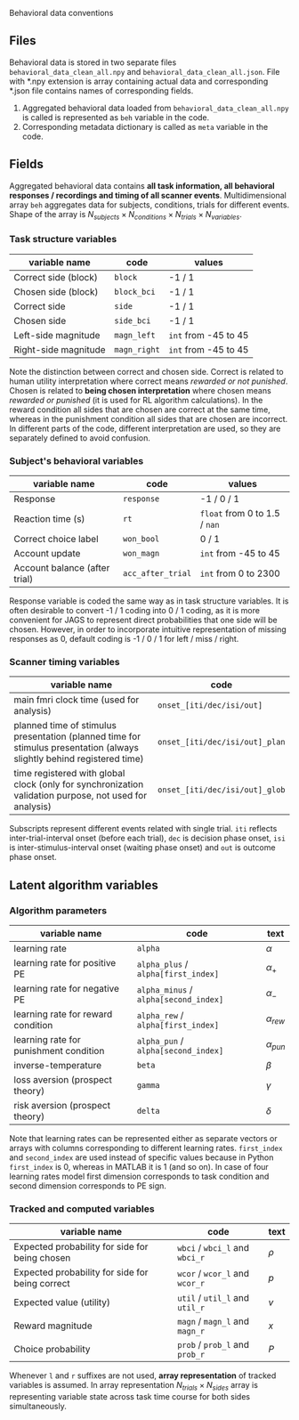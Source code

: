 Behavioral data conventions

## Files
Behavioral data is stored in two separate files `behavioral_data_clean_all.npy` and `behavioral_data_clean_all.json`. File with *.npy extension is array containing actual data and corresponding *.json file contains names of corresponding fields. 
1. Aggregated behavioral data loaded from `behavioral_data_clean_all.npy` is called is represented as `beh` variable in the code. 
2. Corresponding metadata dictionary is called as `meta` variable in the code. 

## Fields
Aggregated behavioral data contains **all task information, all behavioral responses  / recordings and timing of all scanner events**.  Multidimensional array `beh` aggregates data for subjects, conditions, trials for different events. Shape of the array is $N_{subjects} \times N_{conditions} \times N_{trials} \times N_{variables}$. 
### Task structure variables
| variable name | code | values |
|--|--|--|
| Correct side (block) | `block` | -1 / 1 |
| Chosen side (block) | `block_bci` | -1 / 1 |
| Correct side | `side` | -1 / 1 |
| Chosen side | `side_bci` | -1 / 1 |
| Left-side magnitude | `magn_left` | `int` from -45 to 45 |
| Right-side magnitude | `magn_right` | `int` from -45 to 45 |

Note the distinction between correct and chosen side. Correct is related to human utility interpretation where correct means *rewarded or not punished*. Chosen is related to **being chosen interpretation** where chosen means *rewarded or punished* (it is used for RL algorithm calculations). In the reward condition all sides that are chosen are correct at the same time, whereas in the punishment condition all sides that are chosen are incorrect. In different parts of the code, different interpretation are used, so they are separately defined to avoid confusion.

### Subject's behavioral variables
| variable name | code | values |
|--|--|--|
| Response | `response` | -1 / 0 / 1 |
| Reaction time (s) | `rt` | `float` from 0 to 1.5 / `nan` |
| Correct choice label | `won_bool` | 0 / 1 |
| Account update | `won_magn` | `int` from -45 to 45 |
| Account balance (after trial) | `acc_after_trial` | `int` from 0 to 2300 |

Response variable is coded the same way as in task structure variables. It is often desirable to convert -1 / 1 coding into 0 / 1 coding, as it is more convenient for JAGS to represent direct probabilities that one side will be chosen. However, in order to incorporate intuitive representation of missing responses as 0, default coding is -1 / 0 / 1 for left / miss / right. 

### Scanner timing variables
| variable name | code |
|--|--|
| main fmri clock time (used for analysis)|`onset_[iti/dec/isi/out]`|
| planned time of stimulus presentation (planned time for stimulus presentation (always slightly behind registered time)| `onset_[iti/dec/isi/out]_plan`|
| time registered with global clock (only for synchronization validation purpose, not used for analysis) |  `onset_[iti/dec/isi/out]_glob` 

Subscripts represent different events related with single trial. `iti` reflects inter-trial-interval onset (before each trial), `dec` is decision phase onset, `isi` is inter-stimulus-interval onset (waiting phase onset) and `out` is outcome phase onset.

## Latent algorithm variables

### Algorithm parameters
| variable name | code | text |
|--|--|--|
| learning rate | `alpha` | $\alpha$ |
| learning rate for positive PE | `alpha_plus` / `alpha[first_index]` | $\alpha_+$ |
| learning rate for negative PE | `alpha_minus` / `alpha[second_index]` | $\alpha_-$ |
| learning rate for reward condition | `alpha_rew` / `alpha[first_index]` | $\alpha_{rew}$ |
| learning rate for punishment condition | `alpha_pun` / `alpha[second_index]` | $\alpha_{pun}$ |
| inverse-temperature | `beta` | $\beta$ |
| loss aversion (prospect theory) | `gamma` | $\gamma$ |
| risk aversion (prospect theory) | `delta` | $\delta$ |

Note that learning rates can be represented either as separate vectors or arrays with columns corresponding to different learning rates. `first_index` and `second_index` are used instead of specific values because in Python `first_index` is 0, whereas in MATLAB it is 1 (and so on). In case of four learning rates model first dimension corresponds to task condition and second dimension corresponds to PE sign. 


### Tracked and computed variables
| variable name | code | text |
|--|--|--|
| Expected probability for side for being chosen | `wbci` / `wbci_l` and `wbci_r` | $\rho$ |
| Expected probability for side for being correct | `wcor` / `wcor_l` and `wcor_r` | $p$|
| Expected value (utility) | `util` / `util_l` and `util_r` | $v$|
| Reward magnitude | `magn` / `magn_l` and `magn_r` | $x$|
| Choice probability | `prob` / `prob_l` and `prob_r` | $P$|

Whenever `l` and `r` suffixes are not used, **array representation** of tracked variables is assumed. In array representation $N_{trials} \times N_{sides}$ array is representing variable state across task time course for both sides simultaneously. 

